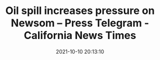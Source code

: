 ---
"title": "Oil spill increases pressure on Newsom – Press Telegram - California News Times"
"date": "2021-10-10 20:13:10"
"feed_name": "GOOGLENEWSDRILLING"
"feed_website": "https://news.google.com/search?q=drilling%2Bincident&hl=en-US&gl=US&ceid=US:en"
"feed_rss": "https://news.google.com/rss/search?q=drilling%2Bincident&hl=en-US&gl=US&ceid=US:en"
"link": "https://californianewstimes.com/oil-spill-increases-pressure-on-newsom-press-telegram/553915/"
"source": "{'href': 'https://californianewstimes.com', 'title': 'California News Times'}"
"file": "_posts/2021-1-1-7d1711e5fa59d5634540de7bb2e5bce9d52275c1.md"
"accident": "0"
"drilling": "0"
"dead": "0"
"injured": "0"
"arrested": "0"
"place": "unknown place"
"where": "unknown site"
"causes": "unknown"
"place_uri": "unknown place"
---